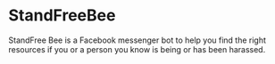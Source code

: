 # StandFreeBee
StandFree Bee is a Facebook messenger bot to help you find the right resources if you or a person you know is being or has been harassed.
